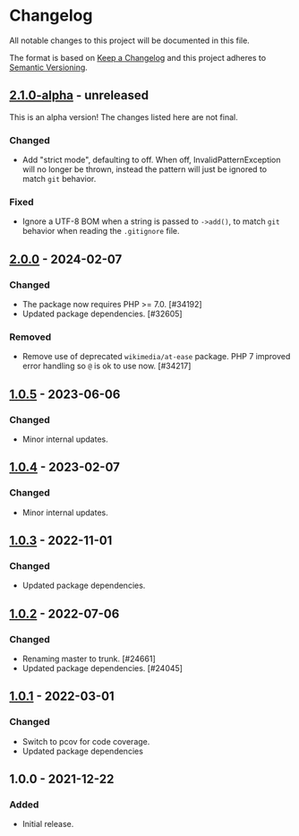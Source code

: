 # Changelog

All notable changes to this project will be documented in this file.

The format is based on [Keep a Changelog](https://keepachangelog.com/en/1.0.0/)
and this project adheres to [Semantic Versioning](https://semver.org/spec/v2.0.0.html).

## [2.1.0-alpha] - unreleased

This is an alpha version! The changes listed here are not final.

### Changed
- Add "strict mode", defaulting to off. When off, InvalidPatternException will no longer be thrown, instead the pattern will just be ignored to match `git` behavior.

### Fixed
- Ignore a UTF-8 BOM when a string is passed to `->add()`, to match `git` behavior when reading the `.gitignore` file.

## [2.0.0] - 2024-02-07
### Changed
- The package now requires PHP >= 7.0. [#34192]
- Updated package dependencies. [#32605]

### Removed
- Remove use of deprecated `wikimedia/at-ease` package. PHP 7 improved error handling so `@` is ok to use now. [#34217]

## [1.0.5] - 2023-06-06
### Changed
- Minor internal updates.

## [1.0.4] - 2023-02-07
### Changed
- Minor internal updates.

## [1.0.3] - 2022-11-01
### Changed
- Updated package dependencies.

## [1.0.2] - 2022-07-06
### Changed
- Renaming master to trunk. [#24661]
- Updated package dependencies. [#24045]

## [1.0.1] - 2022-03-01
### Changed
- Switch to pcov for code coverage.
- Updated package dependencies

## 1.0.0 - 2021-12-22
### Added
- Initial release.

[2.1.0-alpha]: https://github.com/Automattic/ignorefile/compare/v2.0.0...v2.1.0-alpha
[2.0.0]: https://github.com/Automattic/ignorefile/compare/v1.0.5...v2.0.0
[1.0.5]: https://github.com/Automattic/ignorefile/compare/v1.0.4...v1.0.5
[1.0.4]: https://github.com/Automattic/ignorefile/compare/v1.0.3...v1.0.4
[1.0.3]: https://github.com/Automattic/ignorefile/compare/v1.0.2...v1.0.3
[1.0.2]: https://github.com/Automattic/ignorefile/compare/v1.0.1...v1.0.2
[1.0.1]: https://github.com/Automattic/ignorefile/compare/v1.0.0...v1.0.1
